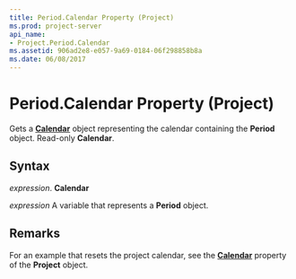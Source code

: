 ```yaml
---
title: Period.Calendar Property (Project)
ms.prod: project-server
api_name:
- Project.Period.Calendar
ms.assetid: 906ad2e8-e057-9a69-0184-06f298858b8a
ms.date: 06/08/2017
---
```



# Period.Calendar Property (Project)

Gets a **[Calendar](calendar-object-project.md)** object representing the calendar containing the **Period** object. Read-only **Calendar**.


## Syntax

 _expression_. **Calendar**

 _expression_ A variable that represents a **Period** object.


## Remarks

For an example that resets the project calendar, see the **[Calendar](project-calendar-property-project.md)** property of the **Project** object.


